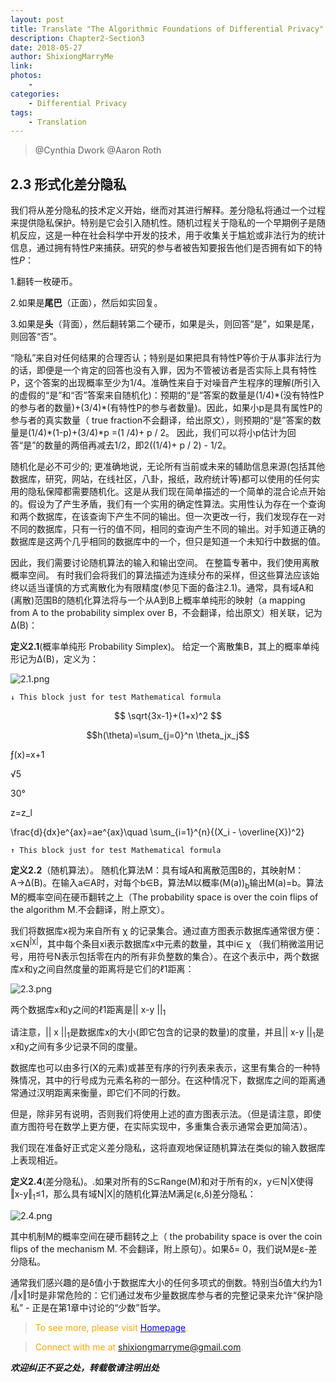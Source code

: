 ```yaml
--- 
layout: post
title: Translate "The Algorithmic Foundations of Differential Privacy"
description: Chapter2-Section3 
date: 2018-05-27 
author: ShixiongMarryMe  
link: 
photos:
    -
categories:
    - Differential Privacy
tags: 
    - Translation
--- 
```


>@Cynthia Dwork
>@Aaron Roth

## 2.3 形式化差分隐私

我们将从差分隐私的技术定义开始，继而对其进行解释。差分隐私将通过一个过程来提供隐私保护。特别是它会引入随机性。随机过程关于隐私的一个早期例子是随机反应，这是一种在社会科学中开发的技术，用于收集关于尴尬或非法行为的统计信息，通过拥有特性*P*来捕获。研究的参与者被告知要报告他们是否拥有如下的特性*P*：

1.翻转一枚硬币。

2.如果是**尾巴**（正面），然后如实回复。

3.如果是**头**（背面），然后翻转第二个硬币，如果是头，则回答“是”，如果是尾，则回答“否”。

 “隐私”来自对任何结果的合理否认；特别是如果把具有特性P等价于从事非法行为的话，即便是一个肯定的回答也没有入罪，因为不管被访者是否实际上具有特性P，这个答案的出现概率至少为1/4。准确性来自于对噪音产生程序的理解(所引入的虚假的“是”和“否”答案来自随机化)：预期的“是”答案的数量是(1/4)\*(没有特性P的参与者的数量)+(3/4)\*(有特性P的参与者数量)。因此，如果小p是具有属性P的参与者的真实数量（ true fraction不会翻译，给出原文），则预期的“是”答案的数量是(1/4)\*(1-p)+(3/4)\*p =(1 /4)+ p / 2。 因此，我们可以将小p估计为回答“是”的数量的两倍再减去1/2，即2((1/4)+ p / 2) - 1/2。

随机化是必不可少的; 更准确地说，无论所有当前或未来的辅助信息来源(包括其他数据库，研究，网站，在线社区，八卦，报纸，政府统计等)都可以使用的任何实用的隐私保障都需要随机化。这是从我们现在简单描述的一个简单的混合论点开始的。假设为了产生矛盾，我们有一个实用的确定性算法。实用性认为存在一个查询和两个数据库，在该查询下产生不同的输出。但一次更改一行，我们发现存在一对不同的数据库，只有一行的值不同，相同的查询产生不同的输出。对手知道正确的数据库是这两个几乎相同的数据库中的一个，但只是知道一个未知行中数据的值。

因此，我们需要讨论随机算法的输入和输出空间。 在整篇专著中，我们使用离散概率空间。 有时我们会将我们的算法描述为连续分布的采样，但这些算法应该始终以适当谨慎的方式离散化为有限精度(参见下面的备注2.1)。通常，具有域A和(离散)范围B的随机化算法将与一个从A到B上概率单纯形的映射（a mapping from A to the probability simplex over B，不会翻译，给出原文）相关联，记为Δ(B)：

**定义2.1**(概率单纯形 Probability Simplex)。 给定一个离散集B，其上的概率单纯形记为Δ(B)，定义为：

![2.1.png](https://i.loli.net/2018/05/28/5b0b655799e74.png)

 	↓ This block just for test Mathematical formula
 $$
 \sqrt{3x-1}+(1+x)^2
 $$

 $$h(\theta)=\sum_{j=0}^n \theta_jx_j$$

 &fnof;(x)=x+1

 &radic;5

30&deg;

z=z_l

\frac{d}{dx}e^{ax}=ae^{ax}\quad \sum_{i=1}^{n}{(X_i - \overline{X})^2}


 	↑ This block just for test Mathematical formula

<script type="text/javascript" async src="https://cdn.mathjax.org/mathjax/latest/MathJax.js?config=TeX-MML-AM_CHTML">
</script>

**定义2.2**（随机算法）。 随机化算法M：具有域A和离散范围B的，其映射M：A→Δ(B)。在输入a∈A时，对每个b∈B，算法M以概率(M(a))<sub>b</sub>输出M(a)=b。算法M的概率空间在硬币翻转之上（The probability space is over the coin flips of the algorithm M.不会翻译，附上原文）。

我们将数据库x视为来自所有 χ 的记录集合。通过直方图表示数据库通常很方便：
x∈N<sup>|χ|</sup>，其中每个条目xi表示数据库x中元素的数量，其中i∈ χ （我们稍微滥用记号，用符号N表示包括零在内的所有非负整数的集合）。在这个表示中，两个数据库x和y之间自然度量的距离将是它们的ℓ1距离：

![2.3.png](https://i.loli.net/2018/05/28/5b0c03248f901.png)

两个数据库x和y之间的ℓ1距离是|| x-y ||<sub>1</sub>

请注意，|| x ||<sub>1</sub>是数据库x的大小(即它包含的记录的数量)的度量，并且|| x-y ||<sub>1</sub>是x和y之间有多少记录不同的度量。

数据库也可以由多行(X的元素)或甚至有序的行列表来表示，这里有集合的一种特殊情况，其中的行号成为元素名称的一部分。在这种情况下，数据库之间的距离通常通过汉明距离来衡量，即它们不同的行数。

但是，除非另有说明，否则我们将使用上述的直方图表示法。（但是请注意，即使直方图符号在数学上更方便，在实际实现中，多重集合表示通常会更加简洁）。

我们现在准备好正式定义差分隐私，这将直观地保证随机算法在类似的输入数据库上表现相近。

**定义2.4**(差分隐私)。.如果对所有的S⊆Range(M)和对于所有的x，y∈N|X使得‖x-y‖<sub>1</sub>≤1，那么具有域N|X|的随机化算法M满足(ε,δ)差分隐私：

![2.4.png](https://i.loli.net/2018/05/28/5b0c0558e0e84.png)

其中机制M的概率空间在硬币翻转之上（ the probability space is over the coin flips of the mechanism M. 不会翻译，附上原句）。如果δ= 0，我们说M是ε-差分隐私。

通常我们感兴趣的是δ值小于数据库大小的任何多项式的倒数。特别当δ值大约为1 /‖x‖1时是非常危险的：它们通过发布少量数据库参与者的完整记录来允许“保护隐私” - 正是在第1章中讨论的“少数”哲学。

> <span style="color:orange"> To see more, please visit [<span style="color:blue">Homepage</span>](https://ShixiongMarryMe.github.io/). </span>

> <span style="color:orange"> Connect with me at <span style="color:blue"><shixiongmarryme@gmail.com></span>. </span>

__*欢迎纠正不妥之处，转载敬请注明出处*__
